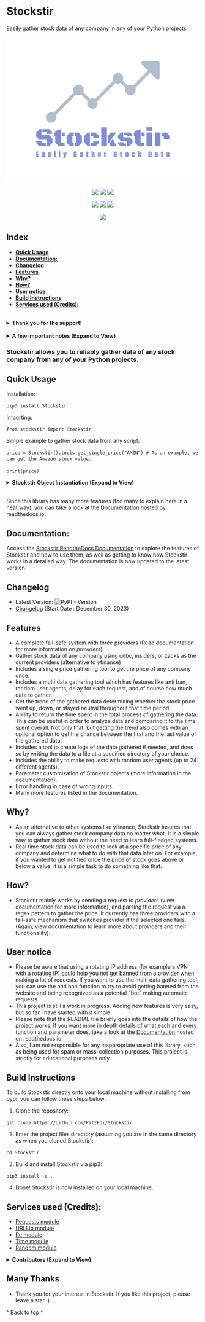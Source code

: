 <!-- omit in toc -->
# Stockstir
Easily gather stock data of any company in any of your Python projects

![stockstir-logo](https://github.com/PatzEdi/Stockstir/raw/main/docs/img/stockstir_logo.png)

<p align="center">
	<img src="https://img.shields.io/badge/License-MIT-brightgreen"
		height="23">
	<img src="https://img.shields.io/badge/Creator-PatzEdi-brightgreen"
		height="23">
	<img src="https://readthedocs.org/projects/stockstir/badge/?version=latest"
		height="23">
</p>

<p align = "center">
	<img src="https://static.pepy.tech/badge/stockstir"
		height="23">
	<img src="https://static.pepy.tech/badge/Stockstir/week"
		height="23">
	<img src="https://static.pepy.tech/badge/Stockstir/month"
		height="23">
</p>

<p align = "center">
	<img src="https://img.shields.io/pypi/v/Stockstir?style=flat&color=%23FFA500"
		height="23">
</p>

<!-- omit in toc -->
## Index
- [**Quick Usage**](#quick-usage)
- [**Documentation:**](#documentation)
- [**Changelog**](#changelog)
- [**Features**](#features)
- [**Why?**](#why)
- [**How?**](#how)
- [**User notice**](#user-notice)
- [**Build Instructions**](#build-instructions)
- [**Services used (Credits):**](#services-used-credits)

<br/>
<details>
<summary><strong>Thank you for the support!</strong></summary>
<br/>

**Starrers:**
[@gusdanielson](https://github.com/gusdanielson), [@joolybugg](https://github.com/joolybugg), [@BHX2](https://github.com/BHX2), [@electronicjude](https://github.com/electronicjude), [@zdrummond](https://github.com/zdrummond), [@JamesSullivan](https://github.com/JamesSullivan), [@mptsolutions](https://github.com/mptsolutions), [@FrankD412](https://github.com/FrankD412), [@fumbles](https://github.com/fumbles), [@shunsock](https://github.com/shunsock), [@verystealthy](https://github.com/verystealthy), [@agarcialeon](https://github.com/agarcialeon), [@hassan-surmount](https://github.com/hassan-surmount), [@DeflateAwning](https://github.com/DeflateAwning), [@ThinkCode](https://github.com/ThinkCode), [@stvnksslr](https://github.com/stvnksslr),[@rawberg](https://github.com/rawberg), [@z1001123](https://github.com/z1001123), [@soundtrackgeek](https://github.com/soundtrackgeek), [@Giddu](https://github.com/Giddu), [@T31M](https://github.com/T31M), [@somas1](https://github.com/somas1), [@rexzhang](https://github.com/rexzhang), [@arturo-zarzilla](https://github.com/arturo-zarzilla), [@dfd](https://github.com/dfd), [@ArcturusMajere](https://github.com/ArcturusMajere), [@LambertusDekker](https://github.com/LambertusDekker), [@508chris](https://github.com/508chris), [@PandaStacker](https://github.com/PandaStacker), [@piksu](https://github.com/piksu), [@cameronhptdev](https://github.com/cameronhptdev), [@bazfire](https://github.com/bazfire), [@AceofSpades5757](https://github.com/AceofSpades5757), [@georgettica](https://github.com/georgettica), [@LeonardPuettmann](https://github.com/LeonardPuettmann), [@Shrhawk](https://github.com/Shrhawk), [@builderjer](https://github.com/builderjer)

**Thank you for 35+ Stars! Thank you for 10K+ Downloads!**
If you do not wish to be in the list above, please let me know by either creating an issue or messaging me through reddit (linked on my website https://patzedi.github.io). Also, it may take me a while (depending on the time) to put new stargazers on the README, but it will be done nonetheless :) Also, if you are viewing on PyPi, this list above will most likely not be updated to the latest amount of starrers, as I would have to create a new release every time. Commits for new starrers will take place on the GitHub page.

</details>
<br/>
<details>

<summary><strong>A few important notes (Expand to View)</strong></summary>
<br/>

*Verified commits are now being used (Verified commits are used to make sure you know the real developer/trusted person is comitting to the branch/project)*

**Automatic provider integrity/validity checks have now been implemented on my side through crontab! Checks run 5 times a day, and a notification is sent to my phone and desktop to notify me of the status. This way, if any provider fails, I will be notified much sooner than before**

As a reminder, if any errors are found in the documentation, codebase, etc. feel free to create an issue on the Github page. We are all here to learn and improve. Thanks!
</details>

<!-- omit in toc -->
### **Stockstir allows you to reliably gather data of any stock company from any of your Python projects.** 


## **Quick Usage**

Installation:
```
pip3 install Stockstir
```

Importing:
```
from stockstir import Stockstir
```
Simple example to gather stock data from any script:
```
price = Stockstir().tools.get_single_price("AMZN") # As an example, we can get the Amazon stock value.

print(price)
```
<details>
<summary><strong>Stockstir Object Instantiation (Expand to View)</strong></summary>

```
stockstir = Stockstir()
# Below, as an example, we can instantiate the classes within the Stockstir object, which is in this case called stockstir.
tools = stockstir.tools
providers = stockstir.providers
api = stockstir.api
```
You can also customize certain aspects of each Stockstir object you instantiate:
```
stockstir = Stockstir(provider = 'cnbc', random_user_agent=True, print_output = True) # default provider = 'cnbc' (can be set to 'insider' or 'zacks' as well (cnbc recommended)), random_user_agent defaults to False, print_output defaults to False. (Note: print_output is only used for certain funcs such as multi_data_gathering)
# Below, as an example, we can instantiate the classes within the Stockstir object, which is in this case called stockstir.
tools = stockstir.tools
providers = stockstir.providers
api = stockstir.api
```
</details>

<br/>

Since this library has many more features (too many to explain here in a neat way), you can take a look at the [Documentation](https://stockstir.readthedocs.io/en/latest/index.html) hosted by readthedocs.io.

## **Documentation:**
Access the [Stockstir ReadtheDocs Documentation](https://stockstir.readthedocs.io/en/latest/index.html) to explore the features of Stockstir and how to use them, as well as getting to know how Stockstir works in a detailed way. The documentation is now updated to the latest version.

## **Changelog**
- Latest Version: ![PyPI - Version](https://img.shields.io/pypi/v/Stockstir?style=flat-square&color=%23000)
- [Changelog](/CHANGELOG.md) (Start Date : December 30, 2023)

## **Features**
- A complete fail-safe system with three providers (Read documentation for more information on *providers*).
- Gather stock data of any company using cnbc, insiders, or zacks as the current providers (alternative to yfinance)
- Includes a single price gathering tool to get the price of any company once.
- Includes a multi data gathering tool which has features like anti ban, random user agents, delay for each request, and of course how much data to gather.  
- Get the trend of the gathered data determining whether the stock price went up, down, or stayed neutral throughout that time period.
- Ability to return the time spent in the total process of gathering the data. This can be useful in order to analyze data and comparing it to the time spent overall. Not only that, but getting the trend also comes with an optional option to get the change between the first and the last value of the gathered data.
- Includes a tool to create logs of the data gathered if needed, and does so by writing the data to a file at a specified directory of your choice.
- Includes the ability to make requests with random user agents (up to 24 different agents).
- Parameter customization of Stockstir objects (more information in the documentation).
- Error handling in case of wrong inputs.
- Many more features listed in the documentation.
## **Why?**
- As an alternative to other systems like yfinance, Stockstir insures that you can always gather stock company data no matter what. It is a simple way to gather stock data without the need to learn full-fledged systems.
- Real time stock data can be used to look at a specific price of any company and determine what to do with that data later on. For example, if you wanted to get notified once the price of stock goes above or below a value, it is a simple task to do something like that. 

## **How?**
- Stockstir mainly works by sending a request to *providers* (view documentation for more information), and parsing the request via a regex pattern to gather the price. It currently has three providers with a fail-safe mechanism that switches provider if the selected one fails. (Again, view documentation to learn more about providers and their functionality).

## **User notice**
- Please be aware that using a rotating IP address (for example a VPN with a rotating IP) could help you not get banned from a provider when making a lot of requests. If you want to use the multi data gathering tool, you can use the anti ban function to try to avoid getting banned from the website and being recognized as a potential "bot" making automatic requests.
- This project is still a work in progress. Adding new features is very easy, but so far I have started with it simple. 
- Please note that the README file briefly goes into the details of how the project works. If you want more in depth details of what each and every function and parameter does, take a look at the [Documentation](https://stockstir.readthedocs.io/en/latest/index.html) hosted on readthedocs.io.
- Also, I am not responsible for any inappropriate use of this library, such as being used for spam or mass-collection purposes. This project is strictly for educational purposes only.

## **Build Instructions**
To build Stockstir directly onto your local machine without installing from pypi, you can follow these steps below:
1. Clone the repository:
```
git clone https://github.com/PatzEdi/Stockstir
```
2. Enter the project files directory (assuming you are in the same directory as when you cloned Stockstir):
```
cd Stockstir
```
3. Build and install Stockstir via pip3:
```
pip3 install -e .
```
4. Done! Stockstir is now installed on your local machine.

## **Services used (Credits):**
- [Requests module](https://requests.readthedocs.io/en/latest/)
- [URLLib module](https://docs.python.org/3/library/urllib.html)
- [Re module](https://docs.python.org/3/library/re.html)
- [Time module](https://docs.python.org/3/library/time.html)
- [Random module](https://docs.python.org/3/library/random.html)
<details>
<summary><strong>Contributors (Expand to View)</strong></summary>
Thank you all for your suggestions for improving Stockstir!

<br/>

1. [striata](https://www.reddit.com/user/striata/) for the suggestions on following PEP guidelines and code efficiency enhancements in [this post](https://www.reddit.com/r/Python/comments/18uuyjr/comment/kfnju1d/?utm_source=share&utm_medium=web2x&context=3), thank you!

2. [PandaStacker](https://github.com/PandaStacker) for taking the time to suggest new functions for Stockstir in [this pull request](https://github.com/PatzEdi/Stockstir/pull/3). Thanks for the contributions!

3. [suvanbanerjee](https://github.com/suvanbanerjee) in [pull request #8](https://github.com/PatzEdi/Stockstir/pull/8) for adding new error handling to the api class. Thanks!

*Contributors in this list gave me permission to put them on the README*
</details>

<!-- omit in toc -->
## **Many Thanks**
- Thank you for your interest in Stockstir. If you like this project, please leave a star :)

[^ Back to top ^](#stockstir)